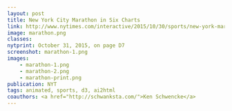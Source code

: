 ```yaml
---
layout: post
title: New York City Marathon in Six Charts
link: http://www.nytimes.com/interactive/2015/10/30/sports/new-york-marathon-in-six-charts.html
image: marathon.png
classes:
nytprint: October 31, 2015, on page D7
screenshot: marathon-1.png
images:
    - marathon-1.png
    - marathon-2.png
    - marathon-print.png
publication: NYT
tags: animated, sports, d3, ai2html
coauthors: <a href="http://schwanksta.com/">Ken Schwencke</a>
---
```

